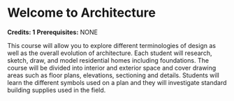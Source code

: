 # Welcome to Architecture

**Credits: 1**
**Prerequisites:** NONE

This course will allow you to explore different terminologies of design as well as the
overall evolution of architecture. Each student will research, sketch, draw, and model residential
homes including foundations. The course will be divided into interior and exterior space and
cover drawing areas such as floor plans, elevations, sectioning and details. Students will learn the
different symbols used on a plan and they will investigate standard building supplies used in the
field.
